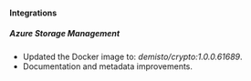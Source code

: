 
#### Integrations

##### Azure Storage Management
- Updated the Docker image to: *demisto/crypto:1.0.0.61689*.
- Documentation and metadata improvements.
